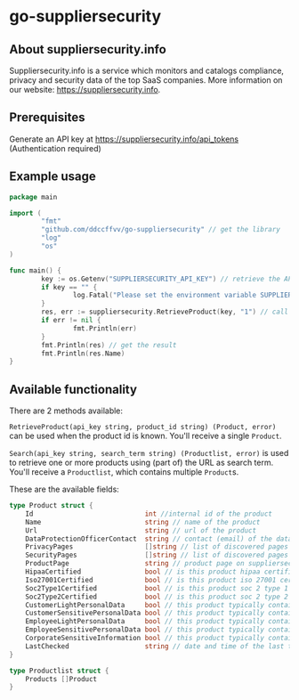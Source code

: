 # go-suppliersecurity

## About suppliersecurity.info

Suppliersecurity.info is a service which monitors and catalogs compliance, privacy and security data of the top SaaS companies. More information on our website: https://suppliersecurity.info.

## Prerequisites

Generate an API key at https://suppliersecurity.info/api_tokens (Authentication required)

## Example usage

```go
package main

import (
        "fmt"
        "github.com/ddccffvv/go-suppliersecurity" // get the library
        "log"
        "os"
)

func main() {
        key := os.Getenv("SUPPLIERSECURITY_API_KEY") // retrieve the API key in some way
        if key == "" {
                log.Fatal("Please set the environment variable SUPPLIERSECURITY_API_KEY. Find or generate your key at https://suppliersecurity.info/api_tokens")
        }
        res, err := suppliersecurity.RetrieveProduct(key, "1") // call the library
        if err != nil {
                fmt.Println(err)
        }
        fmt.Println(res) // get the result
        fmt.Println(res.Name)
}
```

## Available functionality

There are 2 methods available:

`RetrieveProduct(api_key string, product_id string) (Product, error)` can be used when the product id is known. You'll receive a single `Product`.

`Search(api_key string, search_term string) (Productlist, error)` is used to retrieve one or more products using (part of) the URL as search term. You'll receive a `Productlist`, which contains multiple `Product`s.

These are the available fields:

```go
type Product struct {
	Id                            int //internal id of the product
	Name                          string // name of the product
	Url                           string // url of the product
	DataProtectionOfficerContact  string // contact (email) of the data protection officer
	PrivacyPages                  []string // list of discovered pages containing information about the privacy policy and program
	SecurityPages                 []string // list of discovered pages containing information about the security policy and program
	ProductPage                   string // product page on suppliersecurity.info
	HipaaCertified                bool // is this product hipaa certified (false or nil means "not detected")
	Iso27001Certified             bool // is this product iso 27001 certified (false or nil means "not detected")
	Soc2Type1Certified            bool // is this product soc 2 type 1 certified (false or nil means "not detected")
	Soc2Type2Certified            bool // is this product soc 2 type 2 certified (false or nil means "not detected")
	CustomerLightPersonalData     bool // this product typically contains "non-sensitive" customer information (such as names, email)
	CustomerSensitivePersonalData bool // this product typically contains "sensitive" customer information (such as financial data, religion,...)
	EmployeeLightPersonalData     bool // this product typically contains "non-sensitive" customer information (such as names, email)
	EmployeeSensitivePersonalData bool // this product typically contains "sensitive" customer information (such as financial data, religion,...)
	CorporateSensitiveInformation bool // this product typically contains corporate sensitive information (such as intellectual property, code,...)
	LastChecked                   string // date and time of the last time we checked the above information
}

type Productlist struct {
	Products []Product
}
```
